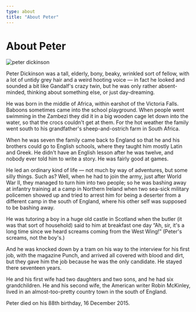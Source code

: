 ```yaml
---
type: about
title: "About Peter"
---
```


About Peter
===========

![peter dickinson](/images/peter.jpg)

Peter Dickinson was a tall, elderly, bony, beaky, wrinkled sort of fellow,
with a lot of untidy grey hair and a weird hooting voice — in fact he looked
and sounded a bit like Gandalf's crazy twin, but he was only rather
absent-minded, thinking about something else, or just day-dreaming.

He was born in the middle of Africa, within earshot of the Victoria Falls.
Baboons sometimes came into the school playground. When people went swimming
in the Zambezi they did it in a big wooden cage let down into the water, so
that the crocs couldn't get at them. For the hot weather the family went south
to his grandfather's sheep-and-ostrich farm in South Africa.

When he was seven the family came back to England so that he and his brothers
could go to English schools, where they taught him mostly Latin and Greek. He
didn't have an English lesson after he was twelve, and nobody ever told him to
write a story. He was fairly good at games.

He led an ordinary kind of life — not much by way of adventures, but some
silly things. Such as? Well, when he had to join the army, just after World
War II, they managed to turn him into two people; so he was bashing away at
infantry training at a camp in Northern Ireland when two sea-sick military
policemen showed up and tried to arrest him for being a deserter from a
different camp in the south of England, where his other self was supposed to
be bashing away.

He was tutoring a boy in a huge old castle in Scotland when the butler (it was
that sort of household) said to him at breakfast one day “Ah, sir, it's a long
time since we heard screams coming from the West Wing!” (Peter's screams, not
the boy's.)

And he was knocked down by a tram on his way to the interview for his first
job, with the magazine Punch, and arrived all covered with blood and dirt, but
they gave him the job because he was the only candidate. He stayed there
seventeen years.

He and his first wife had two daughters and two sons, and he had six
grandchildren. He and his second wife, the American writer Robin McKinley,
lived in an almost-too-pretty country town in the south of England.

Peter died on his 88th birthday, 16 December 2015.
